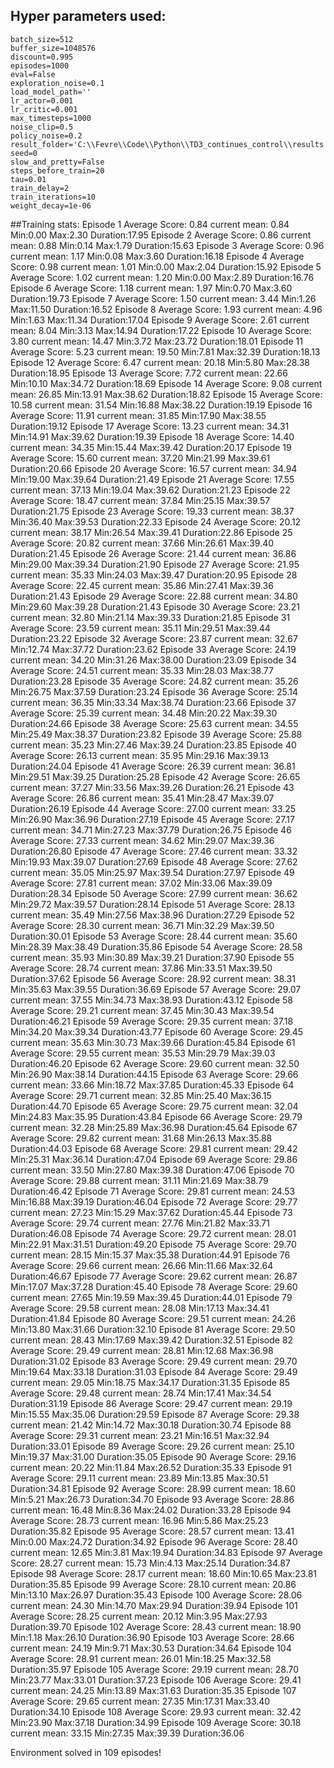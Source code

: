 ## Hyper parameters used:
	batch_size=512
	buffer_size=1048576
	discount=0.995
	episodes=1000
	eval=False
	exploration_noise=0.1
	load_model_path=''
	lr_actor=0.001
	lr_critic=0.001
	max_timesteps=1000
	noise_clip=0.5
	policy_noise=0.2
	result_folder='C:\\Fevre\\Code\\Python\\TD3_continues_control\\results'
	seed=0
	slow_and_pretty=False
	steps_before_train=20
	tau=0.01
	train_delay=2
	train_iterations=10
	weight_decay=1e-06
##Training stats:
	Episode 1	Average Score: 0.84 	 current mean: 0.84	 Min:0.00	Max:2.30	Duration:17.95
	Episode 2	Average Score: 0.86 	 current mean: 0.88	 Min:0.14	Max:1.79	Duration:15.63
	Episode 3	Average Score: 0.96 	 current mean: 1.17	 Min:0.08	Max:3.60	Duration:16.18
	Episode 4	Average Score: 0.98 	 current mean: 1.01	 Min:0.00	Max:2.04	Duration:15.92
	Episode 5	Average Score: 1.02 	 current mean: 1.20	 Min:0.00	Max:2.89	Duration:16.76
	Episode 6	Average Score: 1.18 	 current mean: 1.97	 Min:0.70	Max:3.60	Duration:19.73
	Episode 7	Average Score: 1.50 	 current mean: 3.44	 Min:1.26	Max:11.50	Duration:16.52
	Episode 8	Average Score: 1.93 	 current mean: 4.96	 Min:1.63	Max:11.34	Duration:17.04
	Episode 9	Average Score: 2.61 	 current mean: 8.04	 Min:3.13	Max:14.94	Duration:17.22
	Episode 10	Average Score: 3.80 	 current mean: 14.47	 Min:3.72	Max:23.72	Duration:18.01
	Episode 11	Average Score: 5.23 	 current mean: 19.50	 Min:7.81	Max:32.39	Duration:18.13
	Episode 12	Average Score: 6.47 	 current mean: 20.18	 Min:5.80	Max:28.38	Duration:18.95
	Episode 13	Average Score: 7.72 	 current mean: 22.66	 Min:10.10	Max:34.72	Duration:18.69
	Episode 14	Average Score: 9.08 	 current mean: 26.85	 Min:13.91	Max:38.62	Duration:18.82
	Episode 15	Average Score: 10.58 	 current mean: 31.54	 Min:16.88	Max:38.22	Duration:19.19
	Episode 16	Average Score: 11.91 	 current mean: 31.85	 Min:17.90	Max:38.55	Duration:19.12
	Episode 17	Average Score: 13.23 	 current mean: 34.31	 Min:14.91	Max:39.62	Duration:19.39
	Episode 18	Average Score: 14.40 	 current mean: 34.35	 Min:15.44	Max:39.42	Duration:20.17
	Episode 19	Average Score: 15.60 	 current mean: 37.20	 Min:21.99	Max:39.61	Duration:20.66
	Episode 20	Average Score: 16.57 	 current mean: 34.94	 Min:19.00	Max:39.64	Duration:21.49
	Episode 21	Average Score: 17.55 	 current mean: 37.13	 Min:19.04	Max:39.62	Duration:21.23
	Episode 22	Average Score: 18.47 	 current mean: 37.84	 Min:25.15	Max:39.57	Duration:21.75
	Episode 23	Average Score: 19.33 	 current mean: 38.37	 Min:36.40	Max:39.53	Duration:22.33
	Episode 24	Average Score: 20.12 	 current mean: 38.17	 Min:26.54	Max:39.41	Duration:22.86
	Episode 25	Average Score: 20.82 	 current mean: 37.66	 Min:26.61	Max:39.40	Duration:21.45
	Episode 26	Average Score: 21.44 	 current mean: 36.86	 Min:29.00	Max:39.34	Duration:21.90
	Episode 27	Average Score: 21.95 	 current mean: 35.33	 Min:24.03	Max:39.47	Duration:20.95
	Episode 28	Average Score: 22.45 	 current mean: 35.86	 Min:27.41	Max:39.36	Duration:21.43
	Episode 29	Average Score: 22.88 	 current mean: 34.80	 Min:29.60	Max:39.28	Duration:21.43
	Episode 30	Average Score: 23.21 	 current mean: 32.80	 Min:21.14	Max:39.33	Duration:21.85
	Episode 31	Average Score: 23.59 	 current mean: 35.11	 Min:29.51	Max:39.44	Duration:23.22
	Episode 32	Average Score: 23.87 	 current mean: 32.67	 Min:12.74	Max:37.72	Duration:23.62
	Episode 33	Average Score: 24.19 	 current mean: 34.20	 Min:31.26	Max:38.00	Duration:23.09
	Episode 34	Average Score: 24.51 	 current mean: 35.33	 Min:28.03	Max:38.77	Duration:23.28
	Episode 35	Average Score: 24.82 	 current mean: 35.26	 Min:26.75	Max:37.59	Duration:23.24
	Episode 36	Average Score: 25.14 	 current mean: 36.35	 Min:33.34	Max:38.74	Duration:23.66
	Episode 37	Average Score: 25.39 	 current mean: 34.48	 Min:20.22	Max:39.30	Duration:24.66
	Episode 38	Average Score: 25.63 	 current mean: 34.55	 Min:25.49	Max:38.37	Duration:23.82
	Episode 39	Average Score: 25.88 	 current mean: 35.23	 Min:27.46	Max:39.24	Duration:23.85
	Episode 40	Average Score: 26.13 	 current mean: 35.95	 Min:29.16	Max:39.13	Duration:24.04
	Episode 41	Average Score: 26.39 	 current mean: 36.81	 Min:29.51	Max:39.25	Duration:25.28
	Episode 42	Average Score: 26.65 	 current mean: 37.27	 Min:33.56	Max:39.26	Duration:26.21
	Episode 43	Average Score: 26.86 	 current mean: 35.41	 Min:28.47	Max:39.07	Duration:26.19
	Episode 44	Average Score: 27.00 	 current mean: 33.25	 Min:26.90	Max:36.96	Duration:27.19
	Episode 45	Average Score: 27.17 	 current mean: 34.71	 Min:27.23	Max:37.79	Duration:26.75
	Episode 46	Average Score: 27.33 	 current mean: 34.62	 Min:29.07	Max:39.36	Duration:26.80
	Episode 47	Average Score: 27.46 	 current mean: 33.32	 Min:19.93	Max:39.07	Duration:27.69
	Episode 48	Average Score: 27.62 	 current mean: 35.05	 Min:25.97	Max:39.54	Duration:27.97
	Episode 49	Average Score: 27.81 	 current mean: 37.02	 Min:33.06	Max:39.09	Duration:28.34
	Episode 50	Average Score: 27.99 	 current mean: 36.62	 Min:29.72	Max:39.57	Duration:28.14
	Episode 51	Average Score: 28.13 	 current mean: 35.49	 Min:27.56	Max:38.96	Duration:27.29
	Episode 52	Average Score: 28.30 	 current mean: 36.71	 Min:32.29	Max:39.50	Duration:30.01
	Episode 53	Average Score: 28.44 	 current mean: 35.60	 Min:28.39	Max:38.49	Duration:35.86
	Episode 54	Average Score: 28.58 	 current mean: 35.93	 Min:30.89	Max:39.21	Duration:37.90
	Episode 55	Average Score: 28.74 	 current mean: 37.86	 Min:33.51	Max:39.50	Duration:37.62
	Episode 56	Average Score: 28.92 	 current mean: 38.31	 Min:35.63	Max:39.55	Duration:36.69
	Episode 57	Average Score: 29.07 	 current mean: 37.55	 Min:34.73	Max:38.93	Duration:43.12
	Episode 58	Average Score: 29.21 	 current mean: 37.45	 Min:30.43	Max:39.54	Duration:46.21
	Episode 59	Average Score: 29.35 	 current mean: 37.18	 Min:34.20	Max:39.34	Duration:43.77
	Episode 60	Average Score: 29.45 	 current mean: 35.63	 Min:30.73	Max:39.66	Duration:45.84
	Episode 61	Average Score: 29.55 	 current mean: 35.53	 Min:29.79	Max:39.03	Duration:46.20
	Episode 62	Average Score: 29.60 	 current mean: 32.50	 Min:26.90	Max:38.14	Duration:44.15
	Episode 63	Average Score: 29.66 	 current mean: 33.66	 Min:18.72	Max:37.85	Duration:45.33
	Episode 64	Average Score: 29.71 	 current mean: 32.85	 Min:25.40	Max:36.15	Duration:44.70
	Episode 65	Average Score: 29.75 	 current mean: 32.04	 Min:24.83	Max:35.95	Duration:43.84
	Episode 66	Average Score: 29.79 	 current mean: 32.28	 Min:25.89	Max:36.98	Duration:45.64
	Episode 67	Average Score: 29.82 	 current mean: 31.68	 Min:26.13	Max:35.88	Duration:44.03
	Episode 68	Average Score: 29.81 	 current mean: 29.42	 Min:25.31	Max:36.14	Duration:47.04
	Episode 69	Average Score: 29.86 	 current mean: 33.50	 Min:27.80	Max:39.38	Duration:47.06
	Episode 70	Average Score: 29.88 	 current mean: 31.11	 Min:21.69	Max:38.79	Duration:46.42
	Episode 71	Average Score: 29.81 	 current mean: 24.53	 Min:16.88	Max:39.19	Duration:46.04
	Episode 72	Average Score: 29.77 	 current mean: 27.23	 Min:15.29	Max:37.62	Duration:45.44
	Episode 73	Average Score: 29.74 	 current mean: 27.76	 Min:21.82	Max:33.71	Duration:46.08
	Episode 74	Average Score: 29.72 	 current mean: 28.01	 Min:22.91	Max:31.51	Duration:49.20
	Episode 75	Average Score: 29.70 	 current mean: 28.15	 Min:15.37	Max:35.38	Duration:44.91
	Episode 76	Average Score: 29.66 	 current mean: 26.66	 Min:11.66	Max:32.64	Duration:46.67
	Episode 77	Average Score: 29.62 	 current mean: 26.87	 Min:17.07	Max:37.28	Duration:45.40
	Episode 78	Average Score: 29.60 	 current mean: 27.65	 Min:19.59	Max:39.45	Duration:44.01
	Episode 79	Average Score: 29.58 	 current mean: 28.08	 Min:17.13	Max:34.41	Duration:41.84
	Episode 80	Average Score: 29.51 	 current mean: 24.26	 Min:13.80	Max:31.66	Duration:32.10
	Episode 81	Average Score: 29.50 	 current mean: 28.43	 Min:17.69	Max:39.42	Duration:32.51
	Episode 82	Average Score: 29.49 	 current mean: 28.81	 Min:12.68	Max:36.98	Duration:31.02
	Episode 83	Average Score: 29.49 	 current mean: 29.70	 Min:19.64	Max:33.18	Duration:31.03
	Episode 84	Average Score: 29.49 	 current mean: 29.05	 Min:18.75	Max:34.17	Duration:31.35
	Episode 85	Average Score: 29.48 	 current mean: 28.74	 Min:17.41	Max:34.54	Duration:31.19
	Episode 86	Average Score: 29.47 	 current mean: 29.19	 Min:15.55	Max:35.06	Duration:29.59
	Episode 87	Average Score: 29.38 	 current mean: 21.42	 Min:14.72	Max:30.18	Duration:30.74
	Episode 88	Average Score: 29.31 	 current mean: 23.21	 Min:16.51	Max:32.94	Duration:33.01
	Episode 89	Average Score: 29.26 	 current mean: 25.10	 Min:19.37	Max:31.00	Duration:35.05
	Episode 90	Average Score: 29.16 	 current mean: 20.22	 Min:11.84	Max:26.52	Duration:35.33
	Episode 91	Average Score: 29.11 	 current mean: 23.89	 Min:13.85	Max:30.51	Duration:34.81
	Episode 92	Average Score: 28.99 	 current mean: 18.60	 Min:5.21	Max:26.73	Duration:34.70
	Episode 93	Average Score: 28.86 	 current mean: 16.48	 Min:8.36	Max:24.02	Duration:33.28
	Episode 94	Average Score: 28.73 	 current mean: 16.96	 Min:5.86	Max:25.23	Duration:35.82
	Episode 95	Average Score: 28.57 	 current mean: 13.41	 Min:0.00	Max:24.72	Duration:34.92
	Episode 96	Average Score: 28.40 	 current mean: 12.65	 Min:3.81	Max:19.94	Duration:34.83
	Episode 97	Average Score: 28.27 	 current mean: 15.73	 Min:4.13	Max:25.14	Duration:34.87
	Episode 98	Average Score: 28.17 	 current mean: 18.60	 Min:10.65	Max:23.81	Duration:35.85
	Episode 99	Average Score: 28.10 	 current mean: 20.86	 Min:13.10	Max:26.97	Duration:35.43
	Episode 100	Average Score: 28.06 	 current mean: 24.30	 Min:14.70	Max:29.94	Duration:39.94
	Episode 101	Average Score: 28.25 	 current mean: 20.12	 Min:3.95	Max:27.93	Duration:39.70
	Episode 102	Average Score: 28.43 	 current mean: 18.90	 Min:1.18	Max:26.10	Duration:36.90
	Episode 103	Average Score: 28.66 	 current mean: 24.19	 Min:9.71	Max:30.53	Duration:34.64
	Episode 104	Average Score: 28.91 	 current mean: 26.01	 Min:18.25	Max:32.58	Duration:35.97
	Episode 105	Average Score: 29.19 	 current mean: 28.70	 Min:23.77	Max:33.01	Duration:37.23
	Episode 106	Average Score: 29.41 	 current mean: 24.25	 Min:13.89	Max:31.63	Duration:35.35
	Episode 107	Average Score: 29.65 	 current mean: 27.35	 Min:17.31	Max:33.40	Duration:34.10
	Episode 108	Average Score: 29.93 	 current mean: 32.42	 Min:23.90	Max:37.18	Duration:34.99
	Episode 109	Average Score: 30.18 	 current mean: 33.15	 Min:27.35	Max:39.39	Duration:36.06

Environment solved in 109 episodes!